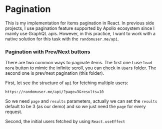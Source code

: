 # Pagination

This is my implementation for items pagination in React. In previous side
projects, I use pagination feature supported by Apollo ecosystem since I mainly
use GraphQL apis. However, in this practice, I want to work with a native
solution for this task with the `randomuser.me/api`.

### Pagination with Prev/Next buttons

There are two common ways to paginate items. The first one I use `load more`
button to mimic the infinite scroll, you can check in `Users` folder. The second
one is prev/next pagination (this folder).

First, let see the structure of `api` for fetching multiple users:

`https://randomuser.me/api/?page=3&results=10`

So we need `page` and `results` parameters, actually we can set the `results`
default to be 3 (as our demo) and so we just need the `page` for every request.

Second, the initial users fetched by using `React.useEffect`
